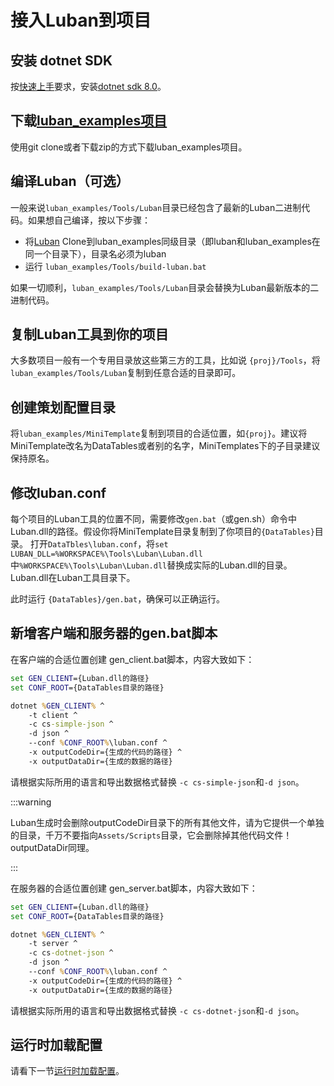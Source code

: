 # 接入Luban到项目

## 安装 dotnet SDK

按[快速上手](./quickstart)要求，安装[dotnet sdk 8.0](https://dotnet.microsoft.com/download/dotnet/8.0)。

## 下载[luban_examples项目](https://github.com/focus-creative-games/luban_examples)

使用git clone或者下载zip的方式下载luban_examples项目。

## 编译Luban（可选）

一般来说`luban_examples/Tools/Luban`目录已经包含了最新的Luban二进制代码。如果想自己编译，按以下步骤：

- 将[Luban](https://gitee.com/focus-creative-games/luban) Clone到luban_examples同级目录（即luban和luban_examples在同一个目录下），目录名必须为luban
- 运行 `luban_examples/Tools/build-luban.bat`

如果一切顺利，`luban_examples/Tools/Luban`目录会替换为Luban最新版本的二进制代码。

## 复制Luban工具到你的项目

大多数项目一般有一个专用目录放这些第三方的工具，比如说 `{proj}/Tools`，将`luban_examples/Tools/Luban`复制到任意合适的目录即可。

## 创建策划配置目录

将`luban_examples/MiniTemplate`复制到项目的合适位置，如`{proj}`。建议将MiniTemplate改名为DataTables或者别的名字，MiniTemplates下的子目录建议保持原名。

## 修改luban.conf

每个项目的Luban工具的位置不同，需要修改`gen.bat`（或gen.sh）命令中Luban.dll的路径。假设你将MiniTemplate目录复制到了你项目的`{DataTables}`目录。
打开`DataTbles\luban.conf`，将`set LUBAN_DLL=%WORKSPACE%\Tools\Luban\Luban.dll`中`%WORKSPACE%\Tools\Luban\Luban.dll`替换成实际的Luban.dll的目录。
Luban.dll在Luban工具目录下。

此时运行 `{DataTables}/gen.bat`，确保可以正确运行。

## 新增客户端和服务器的gen.bat脚本

在客户端的合适位置创建 gen_client.bat脚本，内容大致如下：

```bat
set GEN_CLIENT={Luban.dll的路径}
set CONF_ROOT={DataTables目录的路径}

dotnet %GEN_CLIENT% ^
    -t client ^
    -c cs-simple-json ^
    -d json ^
    --conf %CONF_ROOT%\luban.conf ^
    -x outputCodeDir={生成的代码的路径} ^
    -x outputDataDir={生成的数据的路径}

```

请根据实际所用的语言和导出数据格式替换 `-c cs-simple-json`和`-d json`。

:::warning

Luban生成时会删除outputCodeDir目录下的所有其他文件，请为它提供一个单独的目录，千万不要指向`Assets/Scripts`目录，它会删除掉其他代码文件！outputDataDir同理。

:::

在服务器的合适位置创建 gen_server.bat脚本，内容大致如下：

```bat
set GEN_CLIENT={Luban.dll的路径}
set CONF_ROOT={DataTables目录的路径}

dotnet %GEN_CLIENT% ^
    -t server ^
    -c cs-dotnet-json ^
    -d json ^
    --conf %CONF_ROOT%\luban.conf ^
    -x outputCodeDir={生成的代码的路径} ^
    -x outputDataDir={生成的数据的路径}

```

请根据实际所用的语言和导出数据格式替换 `-c cs-dotnet-json`和`-d json`。


## 运行时加载配置

请看下一节[运行时加载配置](./loadinruntime)。
